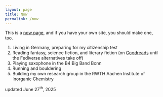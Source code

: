 ```yaml
---
layout: page
title: Now
permalink: /now
---
```


This is a [now page](https://www.nownownow.com/about), and if you have your own
site, you should make one, too.

1. Living in Germany, preparing for my citizenship test
2. Reading fantasy, science fiction, and literary fiction (on
   [Goodreads](https://goodreads.com/cthoyt) until the Fediverse alternatives
   take off)
3. Playing saxophone in the B4 Big Band Bonn
4. Running and bouldering
5. Building my own research group in the RWTH Aachen Institute of Inorganic
   Chemistry

updated June 27<sup>th</sup>, 2025
